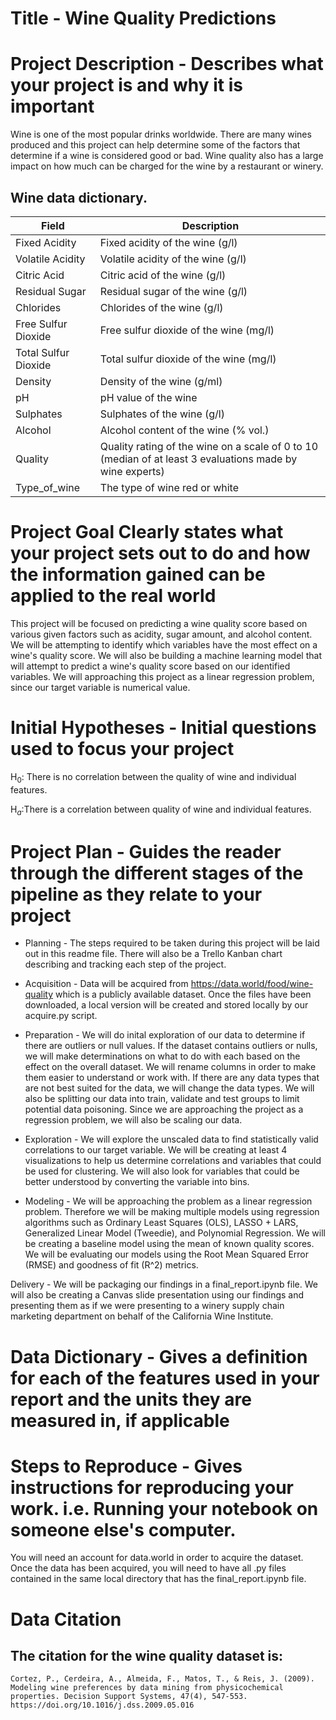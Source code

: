 # Title - Wine Quality Predictions


# Project Description - Describes what your project is and why it is important

Wine is one of the most popular drinks worldwide. There are many wines produced and this project can help determine some of the factors that determine if a wine is considered good or bad. Wine quality also has a large impact on how much can be charged for the wine by a restaurant or winery.

## Wine data dictionary.

| Field                 | Description                                                       |
|-----------------------|-------------------------------------------------------------------|
| Fixed Acidity         | Fixed acidity of the wine (g/l)                                    |
| Volatile Acidity      | Volatile acidity of the wine (g/l)                                 |
| Citric Acid           | Citric acid of the wine (g/l)                                      |
| Residual Sugar        | Residual sugar of the wine (g/l)                                   |
| Chlorides             | Chlorides of the wine (g/l)                                        |
| Free Sulfur Dioxide   | Free sulfur dioxide of the wine (mg/l)                             |
| Total Sulfur Dioxide  | Total sulfur dioxide of the wine (mg/l)                            |
| Density               | Density of the wine (g/ml)                                         |
| pH                    | pH value of the wine                                               |
| Sulphates             | Sulphates of the wine (g/l)                                        |
| Alcohol               | Alcohol content of the wine (% vol.)                               |
| Quality               | Quality rating of the wine on a scale of 0 to 10 (median of at least 3 evaluations made by wine experts) |
| Type_of_wine          | The type of wine red or white                                      |


# Project Goal Clearly states what your project sets out to do and how the information gained can be applied to the real world

This project will be focused on predicting a wine quality score based on various given factors such as acidity, sugar amount, and alcohol content. We will be attempting to identify which variables have the most effect on a wine's quality score. We will also be building a machine learning model that will attempt to predict a wine's quality score based on our identified variables. We will approaching this project as a linear regression problem, since our target variable is numerical value.


# Initial Hypotheses - Initial questions used to focus your project
H$_0$: There is no correlation between the quality of wine and individual features.

H$_a$:There is a correlation between quality of wine and individual features. 


# Project Plan - Guides the reader through the different stages of the pipeline as they relate to your project

- Planning - The steps required to be taken during this project will be laid out in this readme file. There will also be a Trello Kanban chart describing and tracking each step of the project.

- Acquisition - Data will be acquired from https://data.world/food/wine-quality which is a publicly available dataset. Once the files have been downloaded, a local version will be created and stored locally by our acquire.py script.

- Preparation - We will do inital exploration of our data to determine if there are outliers or null values. If the dataset contains outliers or nulls, we will make determinations on what to do with each based on the effect on the overall dataset. We will rename columns in order to make them easier to understand or work with. If there are any data types that are not best suited for the data, we will change the data types. We will also be splitting our data into train, validate and test groups to limit potential data poisoning. Since we are approaching the project as a regression problem, we will also be scaling our data.

- Exploration - We will explore the unscaled data to find statistically valid correlations to our target variable. We will be creating at least 4 visualizations to help us determine correlations and variables that could be used for clustering. We will also look for variables that could be better understood by converting the variable into bins.

- Modeling - We will be approaching the problem as a linear regression problem. Therefore we will be making multiple models using regression algorithms such as Ordinary Least Squares (OLS), LASSO + LARS, Generalized Linear Model (Tweedie), and Polynomial Regression. We will be creating a baseline model using the mean of known quality scores. We will be evaluating our models using the Root Mean Squared Error (RMSE) and goodness of fit (R^2) metrics.

Delivery - We will be packaging our findings in a final_report.ipynb file. We will also be creating a Canvas slide presentation using our findings and presenting them as if we were presenting to a winery supply chain marketing department on behalf of the California Wine Institute.


# Data Dictionary - Gives a definition for each of the features used in your report and the units they are measured in, if applicable


# Steps to Reproduce - Gives instructions for reproducing your work. i.e. Running your notebook on someone else's computer.

You will need an account for data.world in order to acquire the dataset. Once the data has been acquired, you will need to have all .py files contained in the same local directory that has the final_report.ipynb file.


# Data Citation 

## The citation for the wine quality dataset is:

	Cortez, P., Cerdeira, A., Almeida, F., Matos, T., & Reis, J. (2009). Modeling wine preferences by data mining from physicochemical properties. Decision Support Systems, 47(4), 547-553. https://doi.org/10.1016/j.dss.2009.05.016